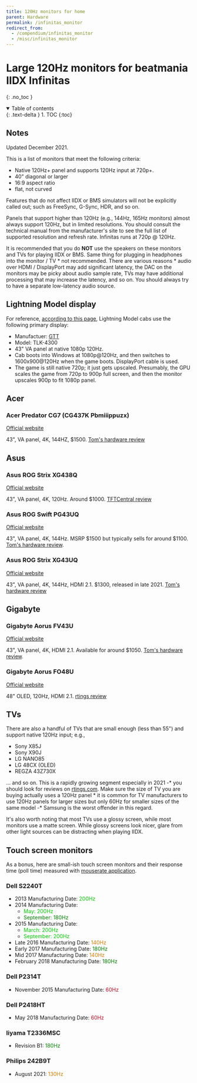 ```yaml
---
title: 120Hz monitors for home
parent: Hardware
permalink: /infinitas_monitor
redirect_from:
  - /compendium/infinitas_monitor
  - /misc/infinitas_monitor
---
```


# Large 120Hz monitors for beatmania IIDX Infinitas
{: .no_toc }

<details open markdown="block">
  <summary>
    Table of contents
  </summary>
  {: .text-delta }
1. TOC
{:toc}
</details>

## Notes

Updated December 2021.

This is a list of monitors that meet the following criteria:
* Native 120Hz+ panel and supports 120Hz input at 720p+.
* 40" diagonal or larger
* 16:9 aspect ratio
* flat, not curved

Features that do not affect IIDX or BMS simulators will not be explicitly called out; such as FreeSync, G-Sync, HDR, and so on.

Panels that support higher than 120Hz (e.g., 144Hz, 165Hz monitors) almost always support 120Hz, but in limited resolutions. You should consult the technical manual from the manufacturer's site to see the full list of supported resolution and refresh rate. Infinitas runs at 720p @ 120Hz.

It is recommended that you do **NOT** use the speakers on these monitors and TVs for playing IIDX or BMS. Same thing for plugging in headphones into the monitor / TV * not recommended. There are various reasons * audio over HDMI / DisplayPort may add significant latency, the DAC on the monitors may be picky about audio sample rate, TVs may have additional processing that may increase the latency, and so on. You should always try to have a separate low-latency audio source.

## Lightning Model display

For reference, [according to this page](https://land3939.info/mgame/1148), Lightning Model cabs use the following primary display:

* Manufactuer: [GTT](http://gtt.co.kr/en/?ckattempt=1)
* Model: TLK-4300
* 43" VA panel at native 1080p 120Hz.
* Cab boots into Windows at 1080p@120Hz, and then switches to 1600x900@120Hz when the game boots. DisplayPort cable is used.
* The game is still native 720p; it just gets upscaled. Presumably, the GPU scales the game from 720p to 900p full screen, and then the monitor upscales 900p to fit 1080p panel.

## Acer

### Acer Predator CG7 (CG437K Pbmiiippuzx)

[Official website](https://www.acer.com/ac/en/US/content/predator-series/predatorcg7)

43", VA panel, 4K, 144HZ, $1500. [Tom's hardware review](https://www.tomshardware.com/reviews/acer-predator-cg437k-43-4k-hdr1000)

## Asus

### Asus ROG Strix XG438Q

[Official website](https://rog.asus.com/us/monitors/above-34-inches/rog-strix-xg438q-model/)

43", VA panel, 4K, 120Hz. Around $1000. [TFTCentral review](https://www.tftcentral.co.uk/reviews/asus_rog_strix_xg438q.htm)

### Asus ROG Swift PG43UQ 

[Official website](https://rog.asus.com/us/monitors/above-34-inches/rog-swift-pg43uq-model/)

43", VA panel, 4K, 144Hz. MSRP $1500 but typically sells for around $1100. [Tom's hardware review](https://www.tomshardware.com/reviews/asus-rog-swift-pg43uq-4k-gaming-monitor-review-jumbo-screen-extra-bright).

### Asus ROG Strix XG43UQ

[Official website](https://rog.asus.com/monitors/above-34-inches/rog-strix-xg43uq-model/)

43", VA panel, 4K, 144Hz, HDMI 2.1. $1300, released in late 2021. [Tom's hardware review](https://www.tomshardware.com/reviews/asus-rog-strix-xg43uq-review)

## Gigabyte

### Gigabyte Aorus FV43U

[Official website](https://www.aorus.com/monitors/AORUS-FV43U)

43", VA panel, 4K, HDMI 2.1. Available for around $1050. [Tom's hardware review](https://www.tomshardware.com/reviews/gigabyte-aorus-fv43u-review-king-of-the-43-inch-class).

### Gigabyte Aorus FO48U

[Official website](https://www.gigabyte.com/Monitor/AORUS-FO48U)

48" OLED, 120Hz, HDMI 2.1. [rtings review](https://www.rtings.com/monitor/reviews/gigabyte/aorus-fo48u-oled)

## TVs

There are also a handful of TVs that are small enough (less than 55") and support native 120Hz input; e.g.,
* Sony X85J
* Sony X90J
* LG NANO85
* LG 48CX (OLED)
* REGZA 43Z730X

... and so on. This is a rapidly growing segment especially in 2021 -* you should look for reviews on [rtings.com](https://rtings.com). Make sure the size of TV you are buying actually uses a 120Hz panel * it is common for TV manufacturers to use 120Hz panels for larger sizes but only 60Hz for smaller sizes of the same model -* Samsung is the worst offender in this regard.

It's also worth noting that most TVs use a glossy screen, while most monitors use a matte screen. While glossy screens look nicer, glare from other light sources can be distracting when playing IIDX.

## Touch screen monitors

As a bonus, here are small-ish touch screen monitors and their response time (poll time) measured with [mouserate application](https://www.softpedia.com/get/System/System-Miscellaneous/Mouse-Rate-Checker.shtml#:~:text=Mouse%20Rate%20Checker%20is%20a%20lightweight%20piece%20of,are%20using%20tools%20or%20games%20with%20high-frame%20rates.).

### Dell S2240T

* 2013 Manufacturing Date: <span style="color: #04ca04;">200Hz</span>
* 2014 Manufacturing Date:
  * <span style="color: #04ca04;">May: 200Hz</span>
  * <span style="color: green;">September: 180Hz</span>
* 2015 Manufacturing Date:
  * <span style="color: #04ca04;">March: 200Hz</span>
  * <span style="color: #04ca04;">September: 200Hz</span>
* Late 2016 Manufacturing Date: <span style="color: #d57b00;">140Hz</span>
* Early 2017 Manufacturing Date: <span style="color: green;">180Hz</span>
* Mid 2017 Manufacturing Date: <span style="color: #d57b00;">140Hz</span>
* February 2018 Manufacturing Date: <span style="color: green;">180Hz</span>

### Dell P2314T

* November 2015 Manufacturing Date: <span style="color: #b70e25;">60Hz</span>

### Dell P2418HT

* May 2018 Manufacturing Date: <span style="color: #b70e25;">60Hz</span>

### Iiyama T2336MSC

* Revision B1: <span style="color: green;">180Hz</span>

### Philips 242B9T

* August 2021: <span style="color: #d57b00;">130Hz</span>

